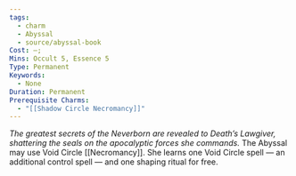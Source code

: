 ```yaml
---
tags:
  - charm
  - Abyssal
  - source/abyssal-book
Cost: —; 
Mins: Occult 5, Essence 5
Type: Permanent
Keywords:
  - None
Duration: Permanent
Prerequisite Charms:
  - "[[Shadow Circle Necromancy]]"
---
```

*The greatest secrets of the Neverborn are revealed to Death’s Lawgiver, shattering the seals on the apocalyptic forces she commands.*
The Abyssal may use Void Circle [[Necromancy]]. She learns one Void Circle spell — an additional control spell — and one shaping ritual for free.